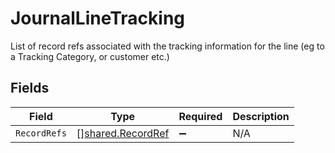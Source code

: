 # JournalLineTracking

List of record refs associated with the tracking information for the line (eg to a Tracking Category, or customer etc.)


## Fields

| Field                                                         | Type                                                          | Required                                                      | Description                                                   |
| ------------------------------------------------------------- | ------------------------------------------------------------- | ------------------------------------------------------------- | ------------------------------------------------------------- |
| `RecordRefs`                                                  | [][shared.RecordRef](../../../pkg/models/shared/recordref.md) | :heavy_minus_sign:                                            | N/A                                                           |